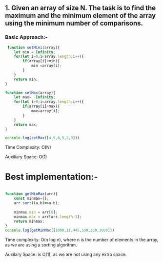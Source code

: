 ## 1. Given an array of size N. The task is to find the maximum and the minimum element of the array using the minimum number of comparisons.

### Basic Approach:-
```javascript
 function setMini(array){
    let min = Infinity;
    for(let i=0;i<array.length;i++){
        if(array[i]<min){
            min =array[i];
        }
    }
    return min;
}

function setMax(array){
    let max= -Infinity;
    for(let i=0;i<array.length;i++){
        if(array[i]>max){
            max=array[i];
        }
    }
    return max;
}

console.log(setMax([4,9,6,5,2,3]))

```
Time Complexity: O(N)

Auxiliary Space: O(1)


# Best implementation:-

```javascript

function getMinMax(arr){
    const minmax={};
    arr.sort((a,b)=>a-b);
    
    minmax.min = arr[0];
    minmax.max = arr[arr.length-1];
    return minmax;
}
console.log(getMinMax([1000,11,445,500,330,3000]))

```
Time complexity: O(n log n), where n is the number of elements in the array, as we are using a sorting algorithm.


Auxilary Space: is O(1), as we are not using any extra space.
